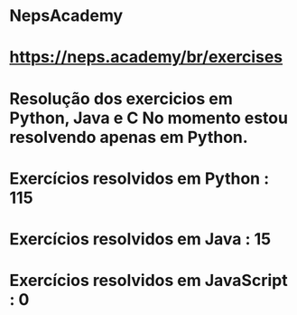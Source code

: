 # NepsAcademy
# https://neps.academy/br/exercises 
# Resolução dos exercicios em Python, Java e C No momento estou resolvendo apenas em Python.
# Exercícios resolvidos em Python : 115
# Exercícios resolvidos em Java : 15
# Exercícios resolvidos em JavaScript : 0
